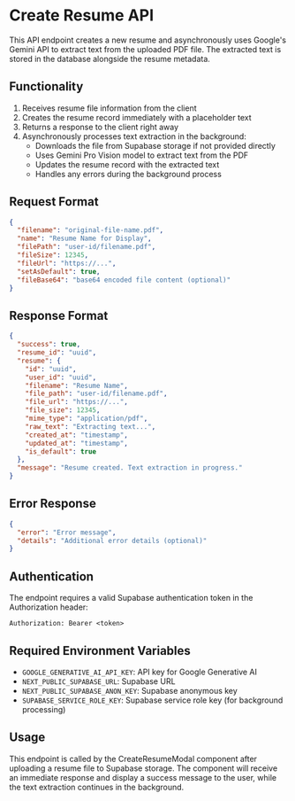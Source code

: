 # Create Resume API

This API endpoint creates a new resume and asynchronously uses Google's Gemini API to extract text from the uploaded PDF file. The extracted text is stored in the database alongside the resume metadata.

## Functionality

1. Receives resume file information from the client
2. Creates the resume record immediately with a placeholder text
3. Returns a response to the client right away
4. Asynchronously processes text extraction in the background:
   - Downloads the file from Supabase storage if not provided directly
   - Uses Gemini Pro Vision model to extract text from the PDF
   - Updates the resume record with the extracted text
   - Handles any errors during the background process

## Request Format

```json
{
  "filename": "original-file-name.pdf",
  "name": "Resume Name for Display",
  "filePath": "user-id/filename.pdf",
  "fileSize": 12345,
  "fileUrl": "https://...",
  "setAsDefault": true,
  "fileBase64": "base64 encoded file content (optional)"
}
```

## Response Format

```json
{
  "success": true,
  "resume_id": "uuid",
  "resume": {
    "id": "uuid",
    "user_id": "uuid",
    "filename": "Resume Name",
    "file_path": "user-id/filename.pdf",
    "file_url": "https://...",
    "file_size": 12345,
    "mime_type": "application/pdf",
    "raw_text": "Extracting text...",
    "created_at": "timestamp",
    "updated_at": "timestamp",
    "is_default": true
  },
  "message": "Resume created. Text extraction in progress."
}
```

## Error Response

```json
{
  "error": "Error message",
  "details": "Additional error details (optional)"
}
```

## Authentication

The endpoint requires a valid Supabase authentication token in the Authorization header:

```
Authorization: Bearer <token>
```

## Required Environment Variables

- `GOOGLE_GENERATIVE_AI_API_KEY`: API key for Google Generative AI
- `NEXT_PUBLIC_SUPABASE_URL`: Supabase URL
- `NEXT_PUBLIC_SUPABASE_ANON_KEY`: Supabase anonymous key
- `SUPABASE_SERVICE_ROLE_KEY`: Supabase service role key (for background processing)

## Usage

This endpoint is called by the CreateResumeModal component after uploading a resume file to Supabase storage. The component will receive an immediate response and display a success message to the user, while the text extraction continues in the background. 